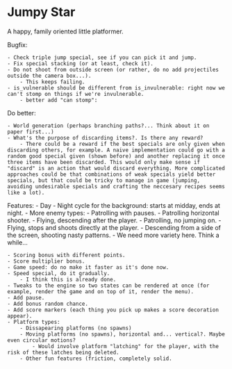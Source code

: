 # Jumpy Star

A happy, family oriented little platformer.

Bugfix:

	- Check triple jump special, see if you can pick it and jump.
	- Fix special stacking (or at least, check it).
	- Do not shoot from outside screen (or rather, do no add projectiles outside the camera box...).
		- This keeps failing.
	- is_vulnerable should be different from is_invulnerable: right now we can't stomp on things if we're invulnerable.
		- better add "can stomp":

Do better:

	- World generation (perhaps branching paths?... Think about it on paper first...)
	- What's the purpose of discarding items?. Is there any reward?
		- There could be a reward if the best specials are only given when discarding others, for example. A naive implementation could go with a random good special given (shown before) and another replacing it once three items have been discarded. This would only make sense if "discard" is an action that would discard everything. More complicated approaches could be that combinations of weak specials yield better specials, but that could be tricky to manage in game (jumping, avoiding undesirable specials and crafting the neccesary recipes seems like a lot).

Features:
	- Day - Night cycle for the background: starts at midday, ends at night.
	- More enemy types:
		- Patrolling with pauses.
		- Patrolling horizontal shooter.
		- Flying, descending after the player.
		- Patrolling, no jumping on.
		- Flying, stops and shoots directly at the player.
		- Descending from a side of the screen, shooting nasty patterns.
		- We need more variety here. Think a while...
		
	- Scoring bonus with different points.
	- Score multiplier bonus.
	- Game speed: do no make it faster as it's done now.
	- Speed special, do it gradually.
		- I think this is already done.
	- Tweaks to the engine so two states can be rendered at once (for example, render the game and on top of it, render the menu).
	- Add pause.
	- Add bonus random chance.
	- Add score markers (each thing you pick up makes a score decoration appear).
	- Platform types:
		- Dissapearing platforms (no spawns)
		- Moving platforms (no spawns), horizontal and... vertical?. Maybe even circular motions?
			- Would involve platform "latching" for the player, with the risk of these latches being deleted.
		- Other fun features (friction, completely solid.
